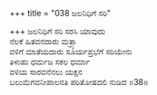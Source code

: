 +++
title = "038 ಜಲನಿಧಿಗೆ ಸರಿ"

+++
ಜಲನಿಧಿಗೆ ಸರಿ ಸರಸಿ ಯಾವುದು  
ನೆಲಕೆ ಹಿತವನದಾರು ಮತ್ರ್ಯಾ  
ವಳಿಗೆ ಮಾತೆಯದಾರು ಸೂರ್ಯಪ್ರಭೆಗೆ ಸರಿಯೇನು   
ತಿಳುಹು ಧರ್ಮಜ ಸಕಲ ಧರ್ಮಾ  
ವಳಿಯ ಸಾರವನೆನಲು ಯಕ್ಷನ  
ಬಲುಮೆಗವನೀಪಾಲನತಿ ಪರಿತೋಷದಲಿ ನುಡಿದ      ॥38॥